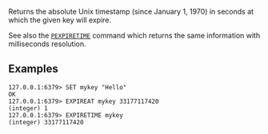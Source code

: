 Returns the absolute Unix timestamp (since January 1, 1970) in seconds at which the given key will expire.

See also the [`PEXPIRETIME`](pexpiretime.md) command which returns the same information with milliseconds resolution.

## Examples

```
127.0.0.1:6379> SET mykey "Hello"
OK
127.0.0.1:6379> EXPIREAT mykey 33177117420
(integer) 1
127.0.0.1:6379> EXPIRETIME mykey
(integer) 33177117420
```
